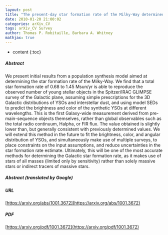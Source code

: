 ```yaml
---
layout: post
title: "The present-day star formation rate of the Milky-Way determined from Spitzer detected young stellar objects"
date: 2010-01-20 21:00:02
categories: arXiv_CV
tags: arXiv_CV Survey
author: Thomas P. Robitaille, Barbara A. Whitney
mathjax: true
---
```


* content
{:toc}

##### Abstract
We present initial results from a population synthesis model aimed at determining the star formation rate of the Milky-Way. We find that a total star formation rate of 0.68 to 1.45 Msun/yr is able to reproduce the observed number of young stellar objects in the Spitzer/IRAC GLIMPSE survey of the Galactic plane, assuming simple prescriptions for the 3D Galactic distributions of YSOs and interstellar dust, and using model SEDs to predict the brightness and color of the synthetic YSOs at different wavelengths. This is the first Galaxy-wide measurement derived from pre-main-sequence objects themselves, rather than global observables such as the total radio continuum, Halpha, or FIR flux. The value obtained is slightly lower than, but generally consistent with previously determined values. We will extend this method in the future to fit the brightness, color, and angular distribution of YSOs, and simultaneously make use of multiple surveys, to place constraints on the input assumptions, and reduce uncertainties in the star formation rate estimate. Ultimately, this will be one of the most accurate methods for determining the Galactic star formation rate, as it makes use of stars of all masses (limited only by sensitivity) rather than solely massive stars or indirect tracers of massive stars.

##### Abstract (translated by Google)


##### URL
[https://arxiv.org/abs/1001.3672](https://arxiv.org/abs/1001.3672)

##### PDF
[https://arxiv.org/pdf/1001.3672](https://arxiv.org/pdf/1001.3672)

